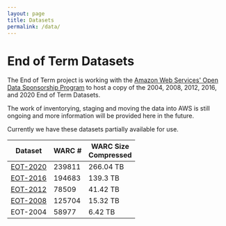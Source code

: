 ```yaml
---
layout: page
title: Datasets
permalink: /data/
---
```


# End of Term Datasets

The End of Term project is working with the [Amazon Web Services&apos; Open Data Sponsorship Program](https://aws.amazon.com/opendata/open-data-sponsorship-program/) to
host a copy of the 2004, 2008, 2012, 2016, and 2020 End of Term Datasets. 

The work of inventorying, staging and moving the data into AWS is still ongoing and more information will be provided here in the future. 

Currently we have these datasets partially available for use. 

| Dataset                      | WARC #  | WARC Size <br/> Compressed       | 
|------------------------------|---------|----------------------------------|
| [EOT-2020](/data/data-2020/) | 239811  | 266.04 TB                        |
| [EOT-2016](/data/data-2016/) | 194683  | 139.3 TB                         |
| [EOT-2012](/data/data-2012/) | 78509   | 41.42 TB                         |
| [EOT-2008](/data/data-2008/) | 125704  | 15.32 TB                         |
| EOT-2004                     | 58977	 | 6.42 TB                          |
